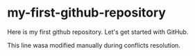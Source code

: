# my-first-github-repository
Here is my first github repository. Let's get started with GitHub.

This line wasa modified manually during conflicts resolution.